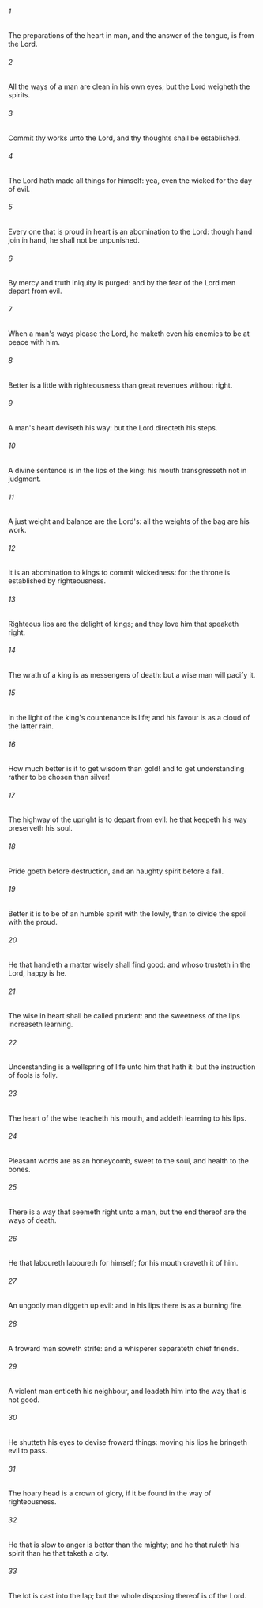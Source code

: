 ###### 1
The preparations of the heart in man, and the answer of the tongue, is from the Lord.

###### 2
All the ways of a man are clean in his own eyes; but the Lord weigheth the spirits.

###### 3
Commit thy works unto the Lord, and thy thoughts shall be established.

###### 4
The Lord hath made all things for himself: yea, even the wicked for the day of evil.

###### 5
Every one that is proud in heart is an abomination to the Lord: though hand join in hand, he shall not be unpunished.

###### 6
By mercy and truth iniquity is purged: and by the fear of the Lord men depart from evil.

###### 7
When a man's ways please the Lord, he maketh even his enemies to be at peace with him.

###### 8
Better is a little with righteousness than great revenues without right.

###### 9
A man's heart deviseth his way: but the Lord directeth his steps.

###### 10
A divine sentence is in the lips of the king: his mouth transgresseth not in judgment.

###### 11
A just weight and balance are the Lord's: all the weights of the bag are his work.

###### 12
It is an abomination to kings to commit wickedness: for the throne is established by righteousness.

###### 13
Righteous lips are the delight of kings; and they love him that speaketh right.

###### 14
The wrath of a king is as messengers of death: but a wise man will pacify it.

###### 15
In the light of the king's countenance is life; and his favour is as a cloud of the latter rain.

###### 16
How much better is it to get wisdom than gold! and to get understanding rather to be chosen than silver!

###### 17
The highway of the upright is to depart from evil: he that keepeth his way preserveth his soul.

###### 18
Pride goeth before destruction, and an haughty spirit before a fall.

###### 19
Better it is to be of an humble spirit with the lowly, than to divide the spoil with the proud.

###### 20
He that handleth a matter wisely shall find good: and whoso trusteth in the Lord, happy is he.

###### 21
The wise in heart shall be called prudent: and the sweetness of the lips increaseth learning.

###### 22
Understanding is a wellspring of life unto him that hath it: but the instruction of fools is folly.

###### 23
The heart of the wise teacheth his mouth, and addeth learning to his lips.

###### 24
Pleasant words are as an honeycomb, sweet to the soul, and health to the bones.

###### 25
There is a way that seemeth right unto a man, but the end thereof are the ways of death.

###### 26
He that laboureth laboureth for himself; for his mouth craveth it of him.

###### 27
An ungodly man diggeth up evil: and in his lips there is as a burning fire.

###### 28
A froward man soweth strife: and a whisperer separateth chief friends.

###### 29
A violent man enticeth his neighbour, and leadeth him into the way that is not good.

###### 30
He shutteth his eyes to devise froward things: moving his lips he bringeth evil to pass.

###### 31
The hoary head is a crown of glory, if it be found in the way of righteousness.

###### 32
He that is slow to anger is better than the mighty; and he that ruleth his spirit than he that taketh a city.

###### 33
The lot is cast into the lap; but the whole disposing thereof is of the Lord.


